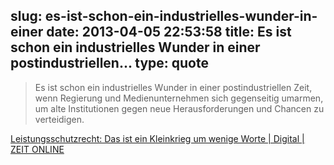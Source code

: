 slug: es-ist-schon-ein-industrielles-wunder-in-einer
date: 2013-04-05 22:53:58
title: Es ist schon ein industrielles Wunder in einer postindustriellen...
type: quote
---

> Es ist schon ein industrielles Wunder in einer postindustriellen Zeit, wenn Regierung und Medienunternehmen sich gegenseitig umarmen, um alte Institutionen gegen neue Herausforderungen und Chancen zu verteidigen.

[Leistungsschutzrecht: Das ist ein Kleinkrieg um wenige Worte | Digital | ZEIT ONLINE](http://www.zeit.de/digital/2013-03/leistungsschutzrecht-bundestag-kompromiss)
